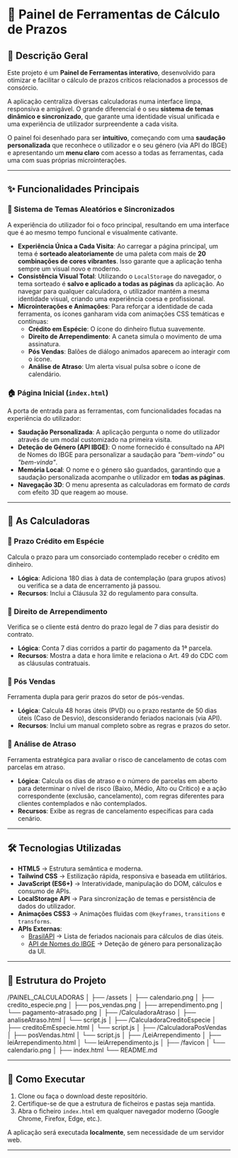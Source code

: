# 🚀 Painel de Ferramentas de Cálculo de Prazos

## 📝 Descrição Geral

Este projeto é um **Painel de Ferramentas interativo**, desenvolvido para otimizar e facilitar o cálculo de prazos críticos relacionados a processos de consórcio.

A aplicação centraliza diversas calculadoras numa interface limpa, responsiva e amigável. O grande diferencial é o seu **sistema de temas dinâmico e sincronizado**, que garante uma identidade visual unificada e uma experiência de utilizador surpreendente a cada visita.

O painel foi desenhado para ser **intuitivo**, começando com uma **saudação personalizada** que reconhece o utilizador e o seu género (via API do IBGE) e apresentando um **menu claro** com acesso a todas as ferramentas, cada uma com suas próprias microinterações.

---

## ✨ Funcionalidades Principais

### 🎨 Sistema de Temas Aleatórios e Sincronizados

A experiência do utilizador foi o foco principal, resultando em uma interface que é ao mesmo tempo funcional e visualmente cativante.

* **Experiência Única a Cada Visita**: Ao carregar a página principal, um tema é **sorteado aleatoriamente** de uma paleta com mais de **20 combinações de cores vibrantes**. Isso garante que a aplicação tenha sempre um visual novo e moderno.
* **Consistência Visual Total**: Utilizando o `LocalStorage` do navegador, o tema sorteado é **salvo e aplicado a todas as páginas** da aplicação. Ao navegar para qualquer calculadora, o utilizador mantém a mesma identidade visual, criando uma experiência coesa e profissional.
* **Microinterações e Animações**: Para reforçar a identidade de cada ferramenta, os ícones ganharam vida com animações CSS temáticas e contínuas:
    * **Crédito em Espécie**: O ícone do dinheiro flutua suavemente.
    * **Direito de Arrependimento**: A caneta simula o movimento de uma assinatura.
    * **Pós Vendas**: Balões de diálogo animados aparecem ao interagir com o ícone.
    * **Análise de Atraso**: Um alerta visual pulsa sobre o ícone de calendário.

### 🏠 Página Inicial (`index.html`)

A porta de entrada para as ferramentas, com funcionalidades focadas na experiência do utilizador:

* **Saudação Personalizada**: A aplicação pergunta o nome do utilizador através de um modal customizado na primeira visita.
* **Deteção de Género (API IBGE)**: O nome fornecido é consultado na API de Nomes do IBGE para personalizar a saudação para *"bem-vindo"* ou *"bem-vinda"*.
* **Memória Local**: O nome e o género são guardados, garantindo que a saudação personalizada acompanhe o utilizador em **todas as páginas**.
* **Navegação 3D**: O menu apresenta as calculadoras em formato de *cards* com efeito 3D que reagem ao mouse.

---

## 🧰 As Calculadoras

### 📌 Prazo Crédito em Espécie

Calcula o prazo para um consorciado contemplado receber o crédito em dinheiro.
* **Lógica**: Adiciona 180 dias à data de contemplação (para grupos ativos) ou verifica se a data de encerramento já passou.
* **Recursos**: Inclui a Cláusula 32 do regulamento para consulta.

### 📌 Direito de Arrependimento

Verifica se o cliente está dentro do prazo legal de 7 dias para desistir do contrato.
* **Lógica**: Conta 7 dias corridos a partir do pagamento da 1ª parcela.
* **Recursos**: Mostra a data e hora limite e relaciona o Art. 49 do CDC com as cláusulas contratuais.

### 📌 Pós Vendas

Ferramenta dupla para gerir prazos do setor de pós-vendas.
* **Lógica**: Calcula 48 horas úteis (PVD) ou o prazo restante de 50 dias úteis (Caso de Desvio), desconsiderando feriados nacionais (via API).
* **Recursos**: Inclui um manual completo sobre as regras e prazos do setor.

### 📌 Análise de Atraso

Ferramenta estratégica para avaliar o risco de cancelamento de cotas com parcelas em atraso.
* **Lógica**: Calcula os dias de atraso e o número de parcelas em aberto para determinar o nível de risco (Baixo, Médio, Alto ou Crítico) e a ação correspondente (exclusão, cancelamento), com regras diferentes para clientes contemplados e não contemplados.
* **Recursos**: Exibe as regras de cancelamento específicas para cada cenário.

---

## 🛠️ Tecnologias Utilizadas

* **HTML5** → Estrutura semântica e moderna.
* **Tailwind CSS** → Estilização rápida, responsiva e baseada em utilitários.
* **JavaScript (ES6+)** → Interatividade, manipulação do DOM, cálculos e consumo de APIs.
* **LocalStorage API** → Para sincronização de temas e persistência de dados do utilizador.
* **Animações CSS3** → Animações fluidas com `@keyframes`, `transitions` e `transforms`.
* **APIs Externas**:
    * [BrasilAPI](https://brasilapi.com.br/) → Lista de feriados nacionais para cálculos de dias úteis.
    * [API de Nomes do IBGE](https://servicodados.ibge.gov.br/api/docs/nomes) → Deteção de género para personalização da UI.

---

## 📁 Estrutura do Projeto

/PAINEL_CALCULADORAS
│
├── /assets
│   ├── calendario.png
│   ├── credito_especie.png
│   ├── pos_vendas.png
│   ├── arrependimento.png
│   └── pagamento-atrasado.png
│
├── /CalculadoraAtraso
│   ├── analiseAtraso.html
│   └── script.js
│
├── /CalculadoraCreditoEspecie
│   ├── creditoEmEspecie.html
│   └── script.js
│
├── /CalculadoraPosVendas
│   ├── posVendas.html
│   └── script.js
│
├── /LeiArrependimento
│   ├── leiArrependimento.html
│   └── leiArrependimento.js
│
├── /favicon
│   └── calendario.png
│
├── index.html
└── README.md


---

## 🚀 Como Executar

1.  Clone ou faça o download deste repositório.
2.  Certifique-se de que a estrutura de ficheiros e pastas seja mantida.
3.  Abra o ficheiro `index.html` em qualquer navegador moderno (Google Chrome, Firefox, Edge, etc.).

A aplicação será executada **localmente**, sem necessidade de um servidor web.

---